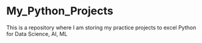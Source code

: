 # My_Python_Projects
This is a repository where I am storing my practice projects to excel Python for Data Science, AI, ML
